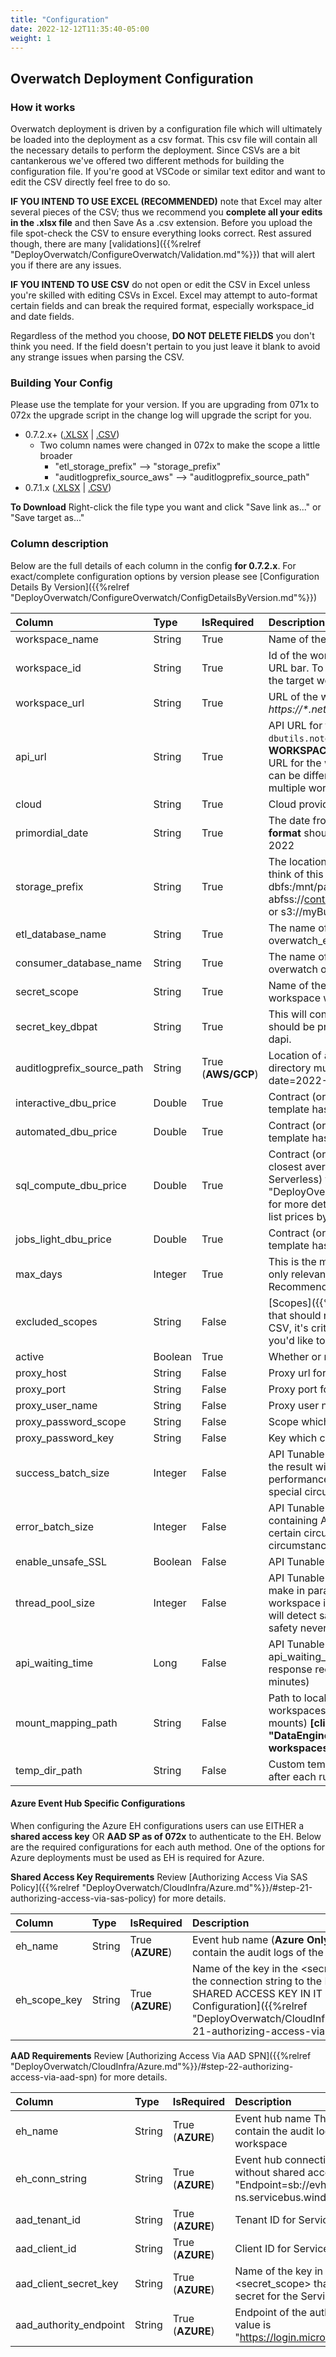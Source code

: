 ```yaml
---
title: "Configuration"
date: 2022-12-12T11:35:40-05:00
weight: 1
---
```

## Overwatch Deployment Configuration

### How it works
Overwatch deployment is driven by a configuration file which will ultimately be loaded into the deployment as 
a csv format. This csv file will contain all the necessary details to perform the deployment. Since CSVs are a bit 
cantankerous we've offered two different methods for building the configuration file. If you're good at VSCode or 
similar text editor and want to edit the CSV directly feel free to do so.

**IF YOU INTEND TO USE EXCEL (RECOMMENDED)** note that Excel may alter several pieces of the CSV; thus we recommend you **complete 
all your edits in the .xlsx file** and then Save As a .csv extension. Before you upload the file spot-check the CSV 
to ensure everything looks correct. Rest assured though, there are many 
[validations]({{%relref "DeployOverwatch/ConfigureOverwatch/Validation.md"%}}) that will alert you if there are 
any issues.

**IF YOU INTEND TO USE CSV** do not open or edit the CSV in Excel unless you're skilled with editing CSVs in Excel. 
Excel may attempt to auto-format certain fields and can break the required format, especially workspace_id and date 
fields.

Regardless of the method you choose, **DO NOT DELETE FIELDS** you don't think you need. If the field doesn't pertain 
to you just leave it blank to avoid any strange issues when parsing the CSV.

### Building Your Config

Please use the template for your version. If you are upgrading from 071x to 072x the upgrade script in the change log
will upgrade the script for you.
* 0.7.2.x+ ([.XLSX](/assets/DeployOverwatch/072x_overwatch_deployment_config_template.xlsx) |
  [.CSV](/assets/DeployOverwatch/072x_overwatch_deployment_config_template.csv))
  * Two column names were changed in 072x to make the scope a little broader
    * "etl_storage_prefix" --> "storage_prefix"
    * "auditlogprefix_source_aws" --> "auditlogprefix_source_path"
* 0.7.1.x ([.XLSX](/assets/DeployOverwatch/071x_overwatch_deployment_config_template.xlsx) |
  [.CSV](/assets/DeployOverwatch/071x_overwatch_deployment_config_template.csv))

**To Download** Right-click the file type you want and click "Save link as..." or "Save target as..."

### Column description
Below are the full details of each column in the config **for 0.7.2.x**. For exact/complete configuration options by 
version please see [Configuration Details By Version]({{%relref "DeployOverwatch/ConfigureOverwatch/ConfigDetailsByVersion.md"%}})

| Column                     | Type    | IsRequired         | Description                                                                                                                                                                                                                                                                                                               |
|:---------------------------|:--------|:-------------------|:--------------------------------------------------------------------------------------------------------------------------------------------------------------------------------------------------------------------------------------------------------------------------------------------------------------------------|
| workspace_name             | String  | True               | Name of the workspace.                                                                                                                                                                                                                                                                                                    |
| workspace_id               | String  | True               | Id of the workspace. **MUST BE VALUE AFTER THE o=** in the URL bar. To ensure you get the right value, run the following on the target workspace. `Initializer.getOrgId`                                                                                                                                                  |
| workspace_url              | String  | True               | URL of the workspace. Should be in format of *https://\*.com* or *https://\*.net*. Don't include anything after the .com or .net suffix                                                                                                                                                                                   |
| api_url                    | String  | True               | API URL for the Workspace (execute in scala `dbutils.notebook.getContext().apiUrl.get` **ON THE TARGET WORKSPACE NOT DEPLOYMENT WORKSPACE** to get the API URL for the workspace. NOTE: Workspace_URL and API_URL can be different for a workspace but may be the same even for multiple workspaces).                     |
| cloud                      | String  | True               | Cloud provider (Azure or AWS).                                                                                                                                                                                                                                                                                            |
| primordial_date            | String  | True               | The date from which Overwatch will capture the details. The **format** should be **yyyy-MM-dd** ex: 2022-05-20 == May 20 2022                                                                                                                                                                                             |
| storage_prefix	            | String  | True               | The location on which Overwatch will store the data. You can think of this as the Overwatch working directory. dbfs:/mnt/path/... or abfss://container@myStorageAccount.dfs.core.windows.net/... or s3://myBucket/...   or gs://myBucket/...                                                                              |
| etl_database_name          | String  | True               | The name of the ETL data base for Overwatch (i.e. overwatch_etl or custom)                                                                                                                                                                                                                                                |
| consumer_database_name     | String  | True               | The name of the Consumer database for Overwatch. (i.e. overwatch or custom)                                                                                                                                                                                                                                               |
| secret_scope	              | String  | True               | Name of the secret scope. This must be created on the workspace which the Overwatch job will execute.                                                                                                                                                                                                                     |
| secret_key_dbpat	          | String  | True               | This will contain the PAT token of the workspace. The key should be present in the secret_scope and should start with dapi.                                                                                                                                                                                               |
| auditlogprefix_source_path | String  | True (**AWS/GCP**) | Location of auditlog (**AWS/GCP Only**). The contents under this directory must have the folders with the date partitions like date=2022-12-01                                                                                                                                                                            |
| interactive_dbu_price	     | Double  | True               | Contract (or list) Price for interactive DBUs. The provided template has the list prices by default.                                                                                                                                                                                                                      |
| automated_dbu_price	       | Double  | True               | Contract (or list) Price for automated DBUs. The provided template has the list prices by default.                                                                                                                                                                                                                        |
| sql_compute_dbu_price      | Double  | True               | Contract (or list) Price for DBSQL DBUs. This should be the closest average price across your DBSQL Skus (classic / Pro / Serverless) for now. See [Custom Costs]({{%relref "DeployOverwatch/ConfigureOverwatch/CustomCosts.md"%}}) for more details. The provided template has the DBSQL Classic list prices by default. |
| jobs_light_dbu_price	      | Double  | True               | Contract (or list) Price for interactive DBUs. The provided template has the list prices by default.                                                                                                                                                                                                                      |
| max_days                   | Integer | True               | This is the max incrementals days that will be loaded. Usually only relevant for historical loading and rebuilds. Recommendation == 30                                                                                                                                                                                    |
| excluded_scopes	           | String  | False              | [Scopes]({{%relref "DataEngineer/Modules.md"%}}/#scopes) that should not be excluded from the pipelines. Since this is a CSV, it's critical that these are **colon delimited**. Leave blank if you'd like to load all overwatch scopes.                                                                                   |
| active                     | Boolean | True               | Whether or not the workspace should be validated / deployed.                                                                                                                                                                                                                                                              |
| proxy_host	                | String  | False              | Proxy url for the workspace.                                                                                                                                                                                                                                                                                              |
| proxy_port	                | String  | False              | Proxy port for the workspace                                                                                                                                                                                                                                                                                              |
| proxy_user_name	           | String  | False              | Proxy user name for the workspace.                                                                                                                                                                                                                                                                                        |
| proxy_password_scope	      | String  | False              | Scope which contains the proxy password key.                                                                                                                                                                                                                                                                              |
| proxy_password_key         | String  | False              | Key which contains proxy password.                                                                                                                                                                                                                                                                                        |
| success_batch_size	        | Integer | False              | API Tunable - Indicates the size of the buffer on filling of which the result will be written to a temp location. This is used to tune performance in certain circumstances. Leave default except for special circumstances. Default == 200                                                                               |
| error_batch_size	          | Integer | False              | API Tunable - Indicates the size of the error writer buffer containing API call errors. This is used to tune performance in certain circumstances. Leave default except for special circumstances. Default == 500                                                                                                         |
| enable_unsafe_SSL	         | Boolean | False              | API Tunable - Enables unsafe SSL. Default == False                                                                                                                                                                                                                                                                        |
| thread_pool_size	          | Integer | False              | API Tunable - Max number of API calls Overwatch is allowed to make in parallel. Default == 4. Increase for faster bronze but if workspace is busy, risks API endpoint saturation. Overwatch will detect saturation and back-off when detected but for safety never go over 8 without testing.                             |
| api_waiting_time	          | Long    | False              | API Tunable - Overwatch makes async api calls in parallel, api_waiting_time signifies the max wait time in case of no response received from the api call. Default = 300000(5 minutes)                                                                                                                                    |
| mount_mapping_path         | String  | False              | Path to local CSV holding details of all mounts on remote workspaces (only necessary for remote workspaces with >50 mounts) **[click here for more details]({{%relref "DataEngineer/AdvancedTopics"%}}/#exception---remote-workspaces-with-50-mounts)**                                                                   |
| temp_dir_path              | String  | False              | Custom temporary working directory, directory gets cleaned up after each run.                                                                                                                                                                                                                                             |

#### Azure Event Hub Specific Configurations
When configuring the Azure EH configurations users can use EITHER a **shared access key** OR **AAD SP as of 072x** 
to authenticate to the EH. Below are the required configurations for each auth method. One of the options for Azure 
deployments must be used as EH is required for Azure.

**Shared Access Key Requirements**
Review [Authorizing Access Via SAS Policy]({{%relref "DeployOverwatch/CloudInfra/Azure.md"%}}/#step-21-authorizing-access-via-sas-policy) 
for more details.

| Column        | Type   | IsRequired       | Description                                                                                                                                                                                                                                                   |
|:--------------|:-------|:-----------------|:--------------------------------------------------------------------------------------------------------------------------------------------------------------------------------------------------------------------------------------------------------------|
| eh_name       | String | True (**AZURE**) | Event hub name (**Azure Only**) The event hub will contain the audit logs of the workspace                                                                                                                                                                    |
| eh_scope_key	 | String | True (**AZURE**) | Name of the key in the <secret_scope> that holds the connection string to the Event Hub WITH THE SHARED ACCESS KEY IN IT -- See [EH Configuration]({{%relref "DeployOverwatch/CloudInfra/Azure.md"%}}/#step-21-authorizing-access-via-sas-policy) for details |

**AAD Requirements**
Review [Authorizing Access Via AAD SPN]({{%relref "DeployOverwatch/CloudInfra/Azure.md"%}}/#step-22-authorizing-access-via-aad-spn) 
for more details.

| Column                 | Type   | IsRequired       | Description                                                                                                |
|:-----------------------|:-------|:-----------------|:-----------------------------------------------------------------------------------------------------------|
| eh_name                | String | True (**AZURE**) | Event hub name The event hub will contain the audit logs of the workspace                                  |
| eh_conn_string         | String | True (**AZURE**) | Event hub connection string without shared access key. ex: "Endpoint=sb://evhub-ns.servicebus.windows.net" |
| aad_tenant_id          | String | True (**AZURE**) | Tenant ID for Service principle.                                                                           |
| aad_client_id          | String | True (**AZURE**) | Client ID for Service principle.                                                                           |
| aad_client_secret_key  | String | True (**AZURE**) | Name of the key in the <secret_scope> that holds the SPN secret for the Service principle.                 |
| aad_authority_endpoint | String | True (**AZURE**) | Endpoint of the authority. Default value is "https://login.microsoftonline.com/"                           |

